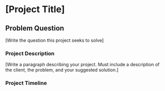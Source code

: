 # [Project Title]

## Problem Question
[Write the question this project seeks to solve]

### Project Description
[Write a paragraph describing your project. Must include a description of the client, the problem, and your suggested solution.]

### Project Timeline

|   |   |   |   |   |   |
|---|---|---|---|---|---|
